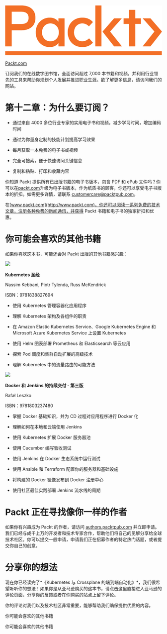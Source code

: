 ![](img/Packt_Logo_Orange__f36f261.png)

[Packt.com](http://Packt.com)

订阅我们的在线数字图书馆，全面访问超过 7,000 本书籍和视频，并利用行业领先的工具来帮助你规划个人发展并推进职业生涯。欲了解更多信息，请访问我们的网站。

# 第十二章：为什么要订阅？

+   通过来自 4000 多位行业专家的实用电子书和视频，减少学习时间，增加编码时间

+   通过为你量身定制的技能计划提高学习效果

+   每月获取一本免费的电子书或视频

+   完全可搜索，便于快速访问关键信息

+   复制和粘贴、打印和收藏内容

你知道 Packt 提供所有已出版书籍的电子书版本，包含 PDF 和 ePub 文件吗？你可以在[packt.com](http://packt.com)升级为电子书版本，作为纸质书的顾客，你还可以享受电子书版本的折扣。如需更多详情，请联系 customercare@packtpub.com。

在[www.packt.com](http://www.packt.com)，你还可以阅读一系列免费的技术文章，注册各种免费的新闻通讯，并获得 Packt 书籍和电子书的独家折扣和优惠。

# 你可能会喜欢的其他书籍

如果你喜欢这本书，可能还会对 Packt 出版的其他书籍感兴趣：

![](https://packt.link/9781838827694)

**Kubernetes 圣经**

Nassim Kebbani, Piotr Tylenda, Russ McKendrick

ISBN：9781838827694

+   使用 Kubernetes 管理容器化应用程序

+   理解 Kubernetes 架构及各组件的职责

+   在 Amazon Elastic Kubernetes Service、Google Kubernetes Engine 和 Microsoft Azure Kubernetes Service 上设置 Kubernetes

+   使用 Helm 图表部署 Prometheus 和 Elasticsearch 等云应用

+   探索 Pod 调度和集群自动扩展的高级技术

+   理解 Kubernetes 中的流量路由的可能方法

![](https://packt.link/9781803237480)

**Docker 和 Jenkins 的持续交付 - 第三版**

Rafał Leszko

ISBN：9781803237480

+   掌握 Docker 基础知识，并为 CD 过程对应用程序进行 Docker 化

+   理解如何在本地和云端使用 Jenkins

+   使用 Kubernetes 扩展 Docker 服务器池

+   使用 Cucumber 编写验收测试

+   使用 Jenkins 在 Docker 生态系统中运行测试

+   使用 Ansible 和 Terraform 配置你的服务器和基础设施

+   将构建的 Docker 镜像发布到 Docker 注册中心

+   使用社区最佳实践部署 Jenkins 流水线的周期

# Packt 正在寻找像你一样的作者

如果你有兴趣成为 Packt 的作者，请访问 [authors.packtpub.com](http://authors.packtpub.com) 并立即申请。我们已经与成千上万的开发者和技术专家合作，帮助他们将自己的见解分享给全球技术社区。你可以提交一般申请，申请我们正在招募作者的特定热门话题，或者提交你自己的创意。

# 分享你的想法

现在你已经读完了*《Kubernetes 与 Crossplane 的端到端自动化》*，我们很希望听听你的想法！如果你是从亚马逊购买的这本书，请点击这里直接进入亚马逊的评论页面，分享你的反馈或者在你购买的站点上留下评论。

你的评论对我们以及技术社区非常重要，能够帮助我们确保提供优质的内容。

你可能会喜欢的其他书籍

你可能会喜欢的其他书籍
